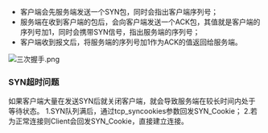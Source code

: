 + 客户端会先服务端发送一个SYN包，同时会指出客户端序列号；
+ 服务端在收到客户端的包后，会向客户端发送一个ACK包，其值就是客户端的序列号加1，同时会携带SYN信号，指出服务端的序列号；
+ 客户端收到报文后，将服务端的序列号加1作为ACK的值返回给服务端。

![三次握手.png](https://upload-images.jianshu.io/upload_images/16503287-0bae94c2c9a4e336.png?imageMogr2/auto-orient/strip%7CimageView2/2/w/1240)


### SYN超时问题
如果客户端大量在发送SYN后就关闭客户端，就会导致服务端在较长时间内处于等待状态。
1.SYN队列满后，通过tcp_syncookies参数回发SYN_Cookie；
2.若为正常连接则Client会回发SYN_Cookie，直接建立连接。
